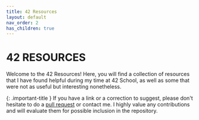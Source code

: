 ```yaml
---
title: 42 Resources
layout: default
nav_order: 2
has_children: true
---
```


# **42 RESOURCES**

Welcome to the 42 Resources! Here, you will find a collection of resources that I have found helpful during my time at 42 School, as well as some that were not as useful but interesting nonetheless.

{: .important-title }
If you have a link or a correction to suggest, please don't hesitate to do a [pull request](https://github.com/jotavare/42-resources/pulls) or contact me. I highly value any contributions and will evaluate them for possible inclusion in the repository.